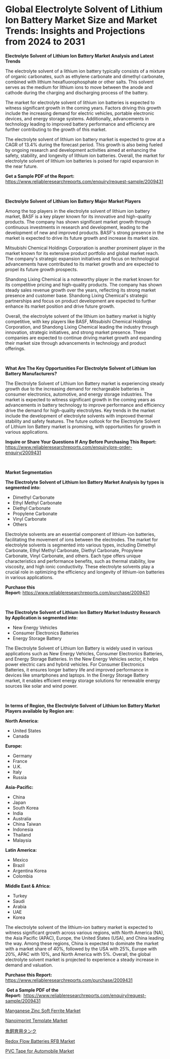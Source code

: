 <p><h1>Global Electrolyte Solvent of Lithium Ion Battery Market Size and Market Trends: Insights and Projections from 2024 to 2031</h1></p><p><strong>Electrolyte Solvent of Lithium Ion Battery Market Analysis and Latest Trends</strong></p>
<p><p>The electrolyte solvent of a lithium ion battery typically consists of a mixture of organic carbonates, such as ethylene carbonate and dimethyl carbonate, combined with lithium hexafluorophosphate or other salts. This solvent serves as the medium for lithium ions to move between the anode and cathode during the charging and discharging process of the battery.</p><p>The market for electrolyte solvent of lithium ion batteries is expected to witness significant growth in the coming years. Factors driving this growth include the increasing demand for electric vehicles, portable electronic devices, and energy storage systems. Additionally, advancements in technology leading to improved battery performance and efficiency are further contributing to the growth of this market.</p><p>The electrolyte solvent of lithium ion battery market is expected to grow at a CAGR of 13.4% during the forecast period. This growth is also being fueled by ongoing research and development activities aimed at enhancing the safety, stability, and longevity of lithium ion batteries. Overall, the market for electrolyte solvent of lithium ion batteries is poised for rapid expansion in the near future.</p></p>
<p><strong>Get a Sample PDF of the Report:&nbsp;</strong> <a href="https://www.reliableresearchreports.com/enquiry/request-sample/2009431">https://www.reliableresearchreports.com/enquiry/request-sample/2009431</a></p>
<p>&nbsp;</p>
<p><strong>Electrolyte Solvent of Lithium Ion Battery Major Market Players</strong></p>
<p><p>Among the top players in the electrolyte solvent of lithium ion battery market, BASF is a key player known for its innovative and high-quality products. The company has shown significant market growth through continuous investments in research and development, leading to the development of new and improved products. BASF's strong presence in the market is expected to drive its future growth and increase its market size.</p><p>Mitsubishi Chemical Holdings Corporation is another prominent player in the market known for its extensive product portfolio and global market reach. The company's strategic expansion initiatives and focus on technological advancements have contributed to its market growth and are expected to propel its future growth prospects.</p><p>Shandong Lixing Chemical is a noteworthy player in the market known for its competitive pricing and high-quality products. The company has shown steady sales revenue growth over the years, reflecting its strong market presence and customer base. Shandong Lixing Chemical's strategic partnerships and focus on product development are expected to further enhance its market position and drive future growth.</p><p>Overall, the electrolyte solvent of the lithium ion battery market is highly competitive, with key players like BASF, Mitsubishi Chemical Holdings Corporation, and Shandong Lixing Chemical leading the industry through innovation, strategic initiatives, and strong market presence. These companies are expected to continue driving market growth and expanding their market size through advancements in technology and product offerings.</p></p>
<p>&nbsp;</p>
<p><strong>What Are The Key Opportunities For Electrolyte Solvent of Lithium Ion Battery Manufacturers?</strong></p>
<p><p>The Electrolyte Solvent of Lithium Ion Battery market is experiencing steady growth due to the increasing demand for rechargeable batteries in consumer electronics, automotive, and energy storage industries. The market is expected to witness significant growth in the coming years as advancements in battery technology to improve performance and efficiency drive the demand for high-quality electrolytes. Key trends in the market include the development of electrolyte solvents with improved thermal stability and safety features. The future outlook for the Electrolyte Solvent of Lithium Ion Battery market is promising, with opportunities for growth in various applications.</p></p>
<p><strong>Inquire or Share Your Questions If Any Before Purchasing This Report:</strong> <a href="https://www.reliableresearchreports.com/enquiry/pre-order-enquiry/2009431">https://www.reliableresearchreports.com/enquiry/pre-order-enquiry/2009431</a></p>
<p>&nbsp;</p>
<p><strong>Market Segmentation</strong></p>
<p><strong>The Electrolyte Solvent of Lithium Ion Battery Market Analysis by types is segmented into:</strong></p>
<p><ul><li>Dimethyl Carbonate</li><li>Ethyl Methyl Carbonate</li><li>Diethyl Carbonate</li><li>Propylene Carbonate</li><li>Vinyl Carbonate</li><li>Others</li></ul></p>
<p><p>Electrolyte solvents are an essential component of lithium-ion batteries, facilitating the movement of ions between the electrodes. The market for electrolyte solvents is segmented into various types, including Dimethyl Carbonate, Ethyl Methyl Carbonate, Diethyl Carbonate, Propylene Carbonate, Vinyl Carbonate, and others. Each type offers unique characteristics and performance benefits, such as thermal stability, low viscosity, and high ionic conductivity. These electrolyte solvents play a crucial role in optimizing the efficiency and longevity of lithium-ion batteries in various applications.</p></p>
<p><strong>Purchase this Report:&nbsp;</strong><a href="https://www.reliableresearchreports.com/purchase/2009431">https://www.reliableresearchreports.com/purchase/2009431</a></p>
<p>&nbsp;</p>
<p><strong>The Electrolyte Solvent of Lithium Ion Battery Market Industry Research by Application is segmented into:</strong></p>
<p><ul><li>New Energy Vehicles</li><li>Consumer Electronics Batteries</li><li>Energy Storage Battery</li></ul></p>
<p><p>The Electrolyte Solvent of Lithium Ion Battery is widely used in various applications such as New Energy Vehicles, Consumer Electronics Batteries, and Energy Storage Batteries. In the New Energy Vehicles sector, it helps power electric cars and hybrid vehicles. For Consumer Electronics Batteries, it ensures longer battery life and improved performance in devices like smartphones and laptops. In the Energy Storage Battery market, it enables efficient energy storage solutions for renewable energy sources like solar and wind power.</p></p>
<p>&nbsp;</p>
<p><strong>In terms of Region, the Electrolyte Solvent of Lithium Ion Battery Market Players available by Region are:</strong></p>
<p>
    <p> <strong> North America: </strong>
        <ul>
            <li>United States</li>
            <li>Canada</li>
        </ul>
        </p> 
    <p> <strong> Europe: </strong>
        <ul>
            <li>Germany</li>
            <li>France</li>
            <li>U.K.</li>
            <li>Italy</li>
            <li>Russia</li>
        </ul>
        </p> 
    <p> <strong> Asia-Pacific: </strong>
        <ul>
            <li>China</li>
            <li>Japan</li>
            <li>South Korea</li>
            <li>India</li>
            <li>Australia</li>
            <li>China Taiwan</li>
            <li>Indonesia</li>
            <li>Thailand</li>
            <li>Malaysia</li>
        </ul>
        </p> 
    <p> <strong> Latin America: </strong>
        <ul>
            <li>Mexico</li>
            <li>Brazil</li>
            <li>Argentina Korea</li>
            <li>Colombia</li>
        </ul>
        </p> 
    <p> <strong> Middle East & Africa: </strong>
        <ul>
            <li>Turkey</li>
            <li>Saudi</li>
            <li>Arabia</li>
            <li>UAE</li>
            <li>Korea</li>
        </ul>
    </p>
    </p>
<p><p>The electrolyte solvent of the lithium-ion battery market is expected to witness significant growth across various regions, with North America (NA), the Asia Pacific (APAC), Europe, the United States (USA), and China leading the way. Among these regions, China is expected to dominate the market with a market share of 40%, followed by the USA with 25%, Europe with 20%, APAC with 10%, and North America with 5%. Overall, the global electrolyte solvent market is projected to experience a steady increase in demand and valuation.</p></p>
<p><strong>Purchase this Report: </strong><a href="https://www.reliableresearchreports.com/purchase/2009431">https://www.reliableresearchreports.com/purchase/2009431</a></p>
<p>&nbsp;<strong>Get a Sample PDF of the Report:&nbsp;&nbsp;</strong><a href="https://www.reliableresearchreports.com/enquiry/request-sample/2009431">https://www.reliableresearchreports.com/enquiry/request-sample/2009431</a></p>
<p><strong></strong></p>
<p><p><a href="https://github.com/guneycigdem35/Market-Research-Report-List-2/blob/main/manganese-zinc-soft-ferrite-market.md">Manganese Zinc Soft Ferrite Market</a></p><p><a href="https://issuu.com/reportprime-2/docs/nanoimprint-template-market-size-2030.pptx">Nanoimprint Template Market</a></p><p><a href="https://github.com/ihabdkwlxs948/Market-Research-Report-List-1/blob/main/22840042498.md">魚飼育用タンク</a></p><p><a href="https://issuu.com/reportprime-2/docs/redox-flow-batteries-rfb-market-size-2030.pptx">Redox Flow Batteries RFB Market</a></p><p><a href="https://github.com/biheemgalvinlouises6hokrh3h/Market-Research-Report-List-1/blob/main/pvc-tape-for-automobile-market.md">PVC Tape for Automobile Market</a></p></p>